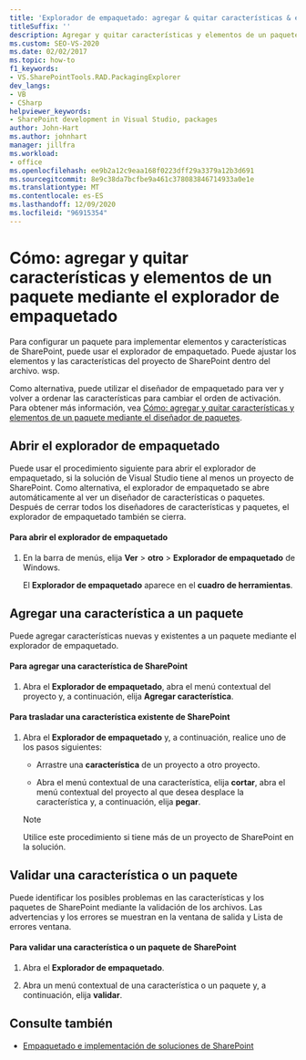 ```yaml
---
title: 'Explorador de empaquetado: agregar & quitar características & elementos para empaquetar'
titleSuffix: ''
description: Agregar y quitar características y elementos de un paquete de SharePoint mediante el explorador de empaquetado de Visual Studio.
ms.custom: SEO-VS-2020
ms.date: 02/02/2017
ms.topic: how-to
f1_keywords:
- VS.SharePointTools.RAD.PackagingExplorer
dev_langs:
- VB
- CSharp
helpviewer_keywords:
- SharePoint development in Visual Studio, packages
author: John-Hart
ms.author: johnhart
manager: jillfra
ms.workload:
- office
ms.openlocfilehash: ee9b2a12c9eaa168f0223dff29a3379a12b3d691
ms.sourcegitcommit: 8e9c38da7bcfbe9a461c378083846714933a0e1e
ms.translationtype: MT
ms.contentlocale: es-ES
ms.lasthandoff: 12/09/2020
ms.locfileid: "96915354"
---
```

# <a name="how-to-add-and-remove-features-and-items-to-a-package-by-using-the-packaging-explorer"></a>Cómo: agregar y quitar características y elementos de un paquete mediante el explorador de empaquetado
  Para configurar un paquete para implementar elementos y características de SharePoint, puede usar el explorador de empaquetado. Puede ajustar los elementos y las características del proyecto de SharePoint dentro del archivo. wsp.

 Como alternativa, puede utilizar el diseñador de empaquetado para ver y volver a ordenar las características para cambiar el orden de activación. Para obtener más información, vea [Cómo: agregar y quitar características y elementos de un paquete mediante el diseñador de paquetes](../sharepoint/how-to-add-and-remove-features-and-items-to-a-package-by-using-the-package-designer.md).

## <a name="open-the-packaging-explorer"></a>Abrir el explorador de empaquetado
 Puede usar el procedimiento siguiente para abrir el explorador de empaquetado, si la solución de Visual Studio tiene al menos un proyecto de SharePoint. Como alternativa, el explorador de empaquetado se abre automáticamente al ver un diseñador de características o paquetes. Después de cerrar todos los diseñadores de características y paquetes, el explorador de empaquetado también se cierra.

#### <a name="to-open-the-packaging-explorer"></a>Para abrir el explorador de empaquetado

1. En la barra de menús, elija **Ver**  >  **otro**  >  **Explorador de empaquetado** de Windows.

     El **Explorador de empaquetado** aparece en el **cuadro de herramientas**.

## <a name="adding-a-feature-to-a-package"></a>Agregar una característica a un paquete
 Puede agregar características nuevas y existentes a un paquete mediante el explorador de empaquetado.

#### <a name="to-add-a-sharepoint-feature"></a>Para agregar una característica de SharePoint

1. Abra el **Explorador de empaquetado**, abra el menú contextual del proyecto y, a continuación, elija **Agregar característica**.

#### <a name="to-move-an-existing-sharepoint-feature"></a>Para trasladar una característica existente de SharePoint

1. Abra el **Explorador de empaquetado** y, a continuación, realice uno de los pasos siguientes:

    - Arrastre una **característica** de un proyecto a otro proyecto.

    - Abra el menú contextual de una característica, elija **cortar**, abra el menú contextual del proyecto al que desea desplace la característica y, a continuación, elija **pegar**.

    > [!NOTE]
    > Utilice este procedimiento si tiene más de un proyecto de SharePoint en la solución.

## <a name="validate-a-feature-or-package"></a>Validar una característica o un paquete
 Puede identificar los posibles problemas en las características y los paquetes de SharePoint mediante la validación de los archivos. Las advertencias y los errores se muestran en la ventana de salida y Lista de errores ventana.

#### <a name="to-validate-a-sharepoint-feature-or-package"></a>Para validar una característica o un paquete de SharePoint

1. Abra el **Explorador de empaquetado**.

2. Abra un menú contextual de una característica o un paquete y, a continuación, elija **validar**.

## <a name="see-also"></a>Consulte también
- [Empaquetado e implementación de soluciones de SharePoint](../sharepoint/packaging-and-deploying-sharepoint-solutions.md)
